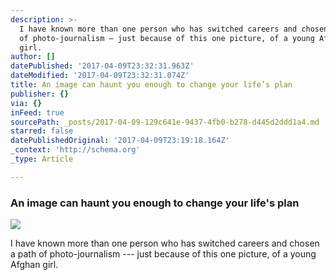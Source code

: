 ```yaml
---
description: >-
  I have known more than one person who has switched careers and chosen a path
  of photo-journalism — just because of this one picture, of a young Afghan
  girl.
author: []
datePublished: '2017-04-09T23:32:31.963Z'
dateModified: '2017-04-09T23:32:31.074Z'
title: An image can haunt you enough to change your life’s plan
publisher: {}
via: {}
inFeed: true
sourcePath: _posts/2017-04-09-129c641e-9437-4fb0-b278-d445d2ddd1a4.md
starred: false
datePublishedOriginal: '2017-04-09T23:19:18.164Z'
_context: 'http://schema.org'
_type: Article

---
```

### An image can haunt you enough to change your life's plan
![](https://the-grid-user-content.s3-us-west-2.amazonaws.com/b9987503-d6a3-401f-8229-20d1f14d8e7d.jpg)

I have known more than one person who has switched careers and chosen a path of photo-journalism --- just because of this one picture, of a young Afghan girl.
